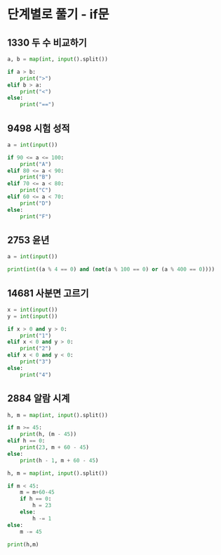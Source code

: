 # 단계별로 풀기 - if문

## **1330 두 수 비교하기**

```py
a, b = map(int, input().split())

if a > b:
    print(">")
elif b > a:
    print("<")
else:
    print("==")
```

## **9498 시험 성적**

```py
a = int(input())

if 90 <= a <= 100:
    print("A")
elif 80 <= a < 90:
    print("B")
elif 70 <= a < 80:
    print("C")
elif 60 <= a < 70:
    print("D")
else:
    print("F")
```

## **2753 윤년**
```py
a = int(input())

print(int((a % 4 == 0) and (not(a % 100 == 0) or (a % 400 == 0))))
```

## **14681 사분면 고르기**
```py
x = int(input())
y = int(input())

if x > 0 and y > 0:
    print("1")
elif x < 0 and y > 0:
    print("2")
elif x < 0 and y < 0:
    print("3")
else:
    print("4")
```

## **2884 알람 시계**
```py
h, m = map(int, input().split())

if m >= 45:
    print(h, (m - 45))
elif h == 0:
    print(23, m + 60 - 45)
else:
    print(h - 1, m + 60 - 45)
```

```py
h, m = map(int, input().split())

if m < 45:
    m = m+60-45
    if h == 0:
        h = 23
    else:
        h -= 1
else:
    m -= 45

print(h,m)
```